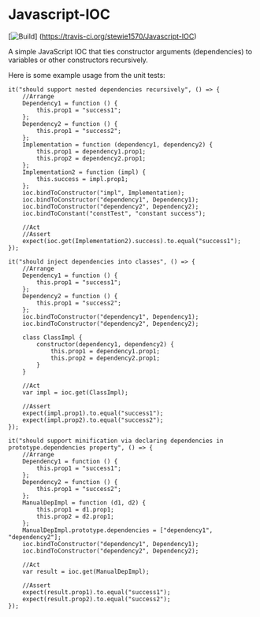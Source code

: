 Javascript-IOC
==============

[![Build](https://api.travis-ci.org/stewie1570/Javascript-IOC.svg)]
(https://travis-ci.org/stewie1570/Javascript-IOC)

A simple JavaScript IOC that ties constructor arguments (dependencies) to variables or other constructors recursively.

Here is some example usage from the unit tests:

    it("should support nested dependencies recursively", () => {
        //Arrange
        Dependency1 = function () {
            this.prop1 = "success1";
        };
        Dependency2 = function () {
            this.prop1 = "success2";
        };
        Implementation = function (dependency1, dependency2) {
            this.prop1 = dependency1.prop1;
            this.prop2 = dependency2.prop1;
        };
        Implementation2 = function (impl) {
            this.success = impl.prop1;
        };
        ioc.bindToConstructor("impl", Implementation);
        ioc.bindToConstructor("dependency1", Dependency1);
        ioc.bindToConstructor("dependency2", Dependency2);
        ioc.bindToConstant("constTest", "constant success");
        
        //Act
        //Assert
        expect(ioc.get(Implementation2).success).to.equal("success1");
    });
    
    it("should inject dependencies into classes", () => {
        //Arrange
        Dependency1 = function () {
            this.prop1 = "success1";
        };
        Dependency2 = function () {
            this.prop1 = "success2";
        };
        ioc.bindToConstructor("dependency1", Dependency1);
        ioc.bindToConstructor("dependency2", Dependency2);

        class ClassImpl {
            constructor(dependency1, dependency2) {
                this.prop1 = dependency1.prop1;
                this.prop2 = dependency2.prop1;
            }
        }
        
        //Act
        var impl = ioc.get(ClassImpl);

        //Assert
        expect(impl.prop1).to.equal("success1");
        expect(impl.prop2).to.equal("success2");
    });
    
    it("should support minification via declaring dependencies in prototype.dependencies property", () => {
        //Arrange
        Dependency1 = function () {
            this.prop1 = "success1";
        };
        Dependency2 = function () {
            this.prop1 = "success2";
        };
        ManualDepImpl = function (d1, d2) {
            this.prop1 = d1.prop1;
            this.prop2 = d2.prop1;
        };
        ManualDepImpl.prototype.dependencies = ["dependency1", "dependency2"];
        ioc.bindToConstructor("dependency1", Dependency1);
        ioc.bindToConstructor("dependency2", Dependency2);
        
        //Act
        var result = ioc.get(ManualDepImpl);

        //Assert
        expect(result.prop1).to.equal("success1");
        expect(result.prop2).to.equal("success2");
    });
